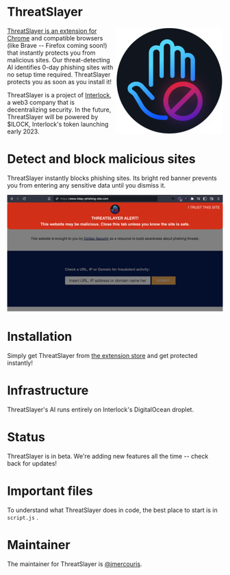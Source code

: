 # ThreatSlayer

<img src="docs/icon.png" align="right" width="250" height="250"/>

[ThreatSlayer is an extension for Chrome](https://chrome.google.com/webstore/detail/threatslayer/mgcmocglffknmbhhfjihifeldhghihpj) 
and compatible browsers (like Brave -- Firefox coming soon!) 
that instantly protects you from malicious sites. 
Our threat-detecting AI identifies 0-day phishing sites
with no setup time required. ThreatSlayer protects you 
as soon as you install it!

ThreatSlayer is a project of [Interlock](https://www.interlock.network/),
a web3 company that is decentralizing security. In the future,
ThreatSlayer will be powered by $ILOCK, Interlock's token launching early 2023.

# Detect and block malicious sites

ThreatSlayer instantly blocks phishing sites. Its bright red banner prevents
you from entering any sensitive data until you dismiss it.

<img width="600" alt="ThreatSlayer reacting to a malicious link" src="docs/threatslayer-detect.png">

# Installation

Simply get ThreatSlayer from [the extension store](https://chrome.google.com/webstore/detail/threatslayer/mgcmocglffknmbhhfjihifeldhghihpj)
and get protected instantly!

# Infrastructure

ThreatSlayer's AI runs entirely on Interlock's DigitalOcean droplet. 

# Status

ThreatSlayer is in beta. We're adding new features all the time --
check back for updates!

# Important files

To understand what ThreatSlayer does in code, the best place to start is in
`script.js` .

# Maintainer

The maintainer for ThreatSlayer is [@jmercouris](https://github.com/jmercouris).
